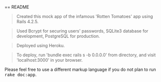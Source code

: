 == README

>Created this mock app of the infamous 'Rotten Tomatoes' app using Rails 4.2.5.

>Used Bcrypt for securing users' passwords, SQLite3 database for development, PostgreSQL for production.

>Deployed using Heroku.

>To deploy, run 'bundle exec rails s -b 0.0.0.0' from directory, and visit 'localhost:3000' in your browser.


Please feel free to use a different markup language if you do not plan to run
<tt>rake doc:app</tt>.
